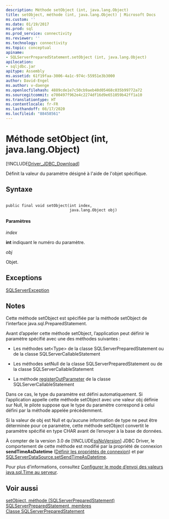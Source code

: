```yaml
---
description: Méthode setObject (int, java.lang.Object)
title: setObject, méthode (int, java.lang.Object) | Microsoft Docs
ms.custom: ''
ms.date: 01/19/2017
ms.prod: sql
ms.prod_service: connectivity
ms.reviewer: ''
ms.technology: connectivity
ms.topic: conceptual
apiname:
- SQLServerPreparedStatement.setObject (int, java.lang.Object)
apilocation:
- sqljdbc.jar
apitype: Assembly
ms.assetid: 61f19faa-3006-4a1c-974c-55951e3b3000
author: David-Engel
ms.author: v-daenge
ms.openlocfilehash: 4889cde1e7c50cb9aeb40d05468c035b99772a72
ms.sourcegitcommit: e700497f962e4c2274df16d9e651059b42ff1a10
ms.translationtype: HT
ms.contentlocale: fr-FR
ms.lasthandoff: 08/17/2020
ms.locfileid: "88458561"
---
```

# <a name="setobject-method-int-javalangobject"></a>Méthode setObject (int, java.lang.Object)
[!INCLUDE[Driver_JDBC_Download](../../../includes/driver_jdbc_download.md)]

  Définit la valeur du paramètre désigné à l'aide de l'objet spécifique.  
  
## <a name="syntax"></a>Syntaxe  
  
```  
  
public final void setObject(int index,  
                            java.lang.Object obj)  
```  
  
#### <a name="parameters"></a>Paramètres  
 *index*  
  
 **int** indiquant le numéro du paramètre.  
  
 *obj*  
  
 Objet.  
  
## <a name="exceptions"></a>Exceptions  
 [SQLServerException](../../../connect/jdbc/reference/sqlserverexception-class.md)  
  
## <a name="remarks"></a>Notes  
 Cette méthode setObject est spécifiée par la méthode setObject de l’interface java.sql.PreparedStatement.  
  
 Avant d’appeler cette méthode setObject, l’application peut définir le paramètre spécifié avec une des méthodes suivantes :  
  
-   Les méthodes set\<Type> de la classe SQLServerPreparedStatement ou de la classe SQLServerCallableStatement  
  
-   Les méthodes setNull de la classe SQLServerPreparedStatement ou de la classe SQLServerCallableStatement  
  
-   La méthode [registerOutParameter](../../../connect/jdbc/reference/registeroutparameter-method-sqlservercallablestatement.md) de la classe SQLServerCallableStatement  
  
 Dans ce cas, le type du paramètre est défini automatiquement. Si l’application appelle cette méthode setObject avec une valeur obj définie sur Null, le pilote suppose que le type du paramètre correspond à celui défini par la méthode appelée précédemment.  
  
 Si la valeur de obj est Null et qu’aucune information de type ne peut être déterminée pour ce paramètre, cette méthode setObject convertit le paramètre spécifié en type CHAR avant de l’envoyer à la base de données.  
  
 À compter de la version 3.0 de [!INCLUDE[ssNoVersion](../../../includes/ssnoversion-md.md)] JDBC Driver, le comportement de cette méthode est modifié par la propriété de connexion **sendTimeAsDatetime** ([Définir les propriétés de connexion](../../../connect/jdbc/setting-the-connection-properties.md)) et par [SQLServerDataSource.setSendTimeAsDatetime](../../../connect/jdbc/reference/setsendtimeasdatetime-method-sqlserverdatasource.md).  
  
 Pour plus d’informations, consultez [Configurer le mode d’envoi des valeurs java.sql.Time au serveur](../../../connect/jdbc/configuring-how-java-sql-time-values-are-sent-to-the-server.md).  
  
## <a name="see-also"></a>Voir aussi  
 [setObject, méthode &#40;SQLServerPreparedStatement&#41;](../../../connect/jdbc/reference/setobject-method-sqlserverpreparedstatement.md)   
 [SQLServerPreparedStatement, membres](../../../connect/jdbc/reference/sqlserverpreparedstatement-members.md)   
 [Classe SQLServerPreparedStatement](../../../connect/jdbc/reference/sqlserverpreparedstatement-class.md)  
  
  
